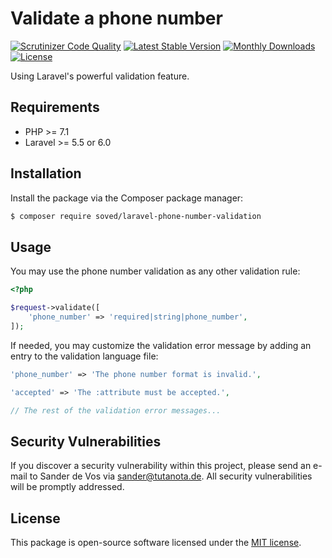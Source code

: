 # Validate a phone number

[![Scrutinizer Code Quality](https://scrutinizer-ci.com/g/sander3/laravel-phone-number-validation/badges/quality-score.png?b=master)](https://scrutinizer-ci.com/g/sander3/laravel-phone-number-validation/?branch=master)
[![Latest Stable Version](https://poser.pugx.org/soved/laravel-phone-number-validation/v/stable)](https://packagist.org/packages/soved/laravel-phone-number-validation)
[![Monthly Downloads](https://poser.pugx.org/soved/laravel-phone-number-validation/d/monthly)](https://packagist.org/packages/soved/laravel-phone-number-validation)
[![License](https://poser.pugx.org/soved/laravel-phone-number-validation/license)](https://packagist.org/packages/soved/laravel-phone-number-validation)

Using Laravel's powerful validation feature.

## Requirements

- PHP >= 7.1
- Laravel >= 5.5 or 6.0

## Installation

Install the package via the Composer package manager:

```bash
$ composer require soved/laravel-phone-number-validation
```

## Usage

You may use the phone number validation as any other validation rule:

```php
<?php

$request->validate([
    'phone_number' => 'required|string|phone_number',
]);

```

If needed, you may customize the validation error message by adding an entry to the validation language file:

```php
'phone_number' => 'The phone number format is invalid.',

'accepted' => 'The :attribute must be accepted.',

// The rest of the validation error messages...
```

## Security Vulnerabilities

If you discover a security vulnerability within this project, please send an e-mail to Sander de Vos via [sander@tutanota.de](mailto:sander@tutanota.de). All security vulnerabilities will be promptly addressed.

## License

This package is open-source software licensed under the [MIT license](https://opensource.org/licenses/MIT).
